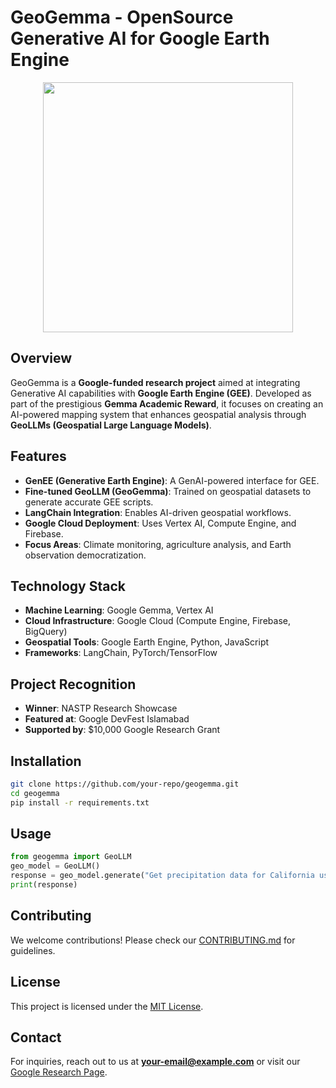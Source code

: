 # GeoGemma - OpenSource Generative AI for Google Earth Engine

<p align="center">
  <img src="https://github.com/user-attachments/assets/93bb1c86-afa3-464c-bac7-8a3b280cf2b1" width="400"/>
</p>


## Overview
GeoGemma is a **Google-funded research project** aimed at integrating Generative AI capabilities with **Google Earth Engine (GEE)**. Developed as part of the prestigious **Gemma Academic Reward**, it focuses on creating an AI-powered mapping system that enhances geospatial analysis through **GeoLLMs (Geospatial Large Language Models)**.

## Features
- **GenEE (Generative Earth Engine)**: A GenAI-powered interface for GEE.
- **Fine-tuned GeoLLM (GeoGemma)**: Trained on geospatial datasets to generate accurate GEE scripts.
- **LangChain Integration**: Enables AI-driven geospatial workflows.
- **Google Cloud Deployment**: Uses Vertex AI, Compute Engine, and Firebase.
- **Focus Areas**: Climate monitoring, agriculture analysis, and Earth observation democratization.

## Technology Stack
- **Machine Learning**: Google Gemma, Vertex AI
- **Cloud Infrastructure**: Google Cloud (Compute Engine, Firebase, BigQuery)
- **Geospatial Tools**: Google Earth Engine, Python, JavaScript
- **Frameworks**: LangChain, PyTorch/TensorFlow

## Project Recognition
- **Winner**: NASTP Research Showcase
- **Featured at**: Google DevFest Islamabad
- **Supported by**: $10,000 Google Research Grant

## Installation
```bash
git clone https://github.com/your-repo/geogemma.git
cd geogemma
pip install -r requirements.txt
```

## Usage
```python
from geogemma import GeoLLM
geo_model = GeoLLM()
response = geo_model.generate("Get precipitation data for California using CHIRPS")
print(response)
```

## Contributing
We welcome contributions! Please check our [CONTRIBUTING.md](CONTRIBUTING.md) for guidelines.

## License
This project is licensed under the [MIT License](LICENSE).

## Contact
For inquiries, reach out to us at **your-email@example.com** or visit our [Google Research Page](https://your-research-page.com).
